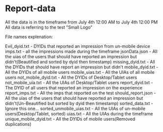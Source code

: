 # Report-data

All the data is in the timeframe from July 4th 12:00 AM to July 4th 12:00 PM
All data is referring to the test "Small Logo"

File names explenation:

Evil_dyid.txt - DYIDs that reported an impression from un-mobile device
imps.txt - all the impressions made during the timeframe
jsonData.json - All the uias of the users that should have reported an impression but didn't(Beautified and sorted by dyid then timestamp)
missing_dyid.txt - All the DYIDs that should have report an impression but didn't
mobile_dyid.txt - All the DYIDs of all mobile users
mobile_uias.txt - All the UIAs of all mobile users
not_mobile_dyid.txt - All the DYIDs of Desktop/Tablet users
not_mobile_uia.txt - All the UIAs of Desktop/Tablet users
report_dyid.txt - The DYID of all users that reported an impression on the experience
report_imps.txt - All the imps that reported on the test
should_report.json - All the uias of the users that should have reported an impression but didn't(Un-Beautified but sorted by dyid then timestamp)
sorted_data.txt - Ignore this one...
sorted_unmobile_uias.txt - All the UIAs of un-mobile users(Desktop/Tablet, sorted)
uias.txt - All the UIAs during the timeframe
unique_mobile_dyid.txt - All the DYIDs of mobile users(Removed duplications)
